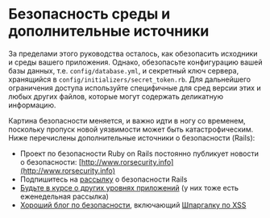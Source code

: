 # Безопасность среды и дополнительные источники

За пределами этого руководства осталось, как обезопасить исходники и среды вашего приложения. Однако, обезопасьте конфигурацию вашей базы данных, т.е. `config/database.yml`, и секретный ключ сервера, хранящийся в `config/initializers/secret_token.rb`. Для дальнейшего ограничения доступа используйте специфичные для сред версии этих и любых других файлов, которые могут содержать деликатную информацию.

Картина безопасности меняется, и важно идти в ногу со временем, поскольку пропуск новой уязвимости может быть катастрофическим. Ниже перечислены дополнительные источники о безопасности (Rails):

* Проект по безопасности Ruby on Rails постоянно публикует новости о безопасности: [http://www.rorsecurity.info](http://www.rorsecurity.info)
* Подпишитесь на [рассылку](http://groups.google.com/group/rubyonrails-security) о безопасности Rails
* [Будьте в курсе о других уровнях приложений](http://secunia.com/) (у них тоже есть еженедельная рассылка)
* [Хороший блог по безопасности](http://ha.ckers.org/blog/), включающий [Шпаргалку по XSS](http://ha.ckers.org/xss.html)
